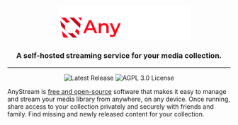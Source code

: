 #

<p align="center">
<img src="img/as-logo.svg" alt="AnyStream" width="300" style="margin-left: 24px;"/>
</p>

<h3 align="center">A self-hosted streaming service for your media collection.</h3>

---

<p align="center">
<a href="https://github.com/drewcarlson/AnyStream/releases/latest" style="text-decoration: none !important;">
<img alt="Latest Release" src="https://img.shields.io/github/v/tag/drewcarlson/anystream?label=release&sort=semver">
</a>
<a href="https://raw.githubusercontent.com/DrewCarlson/AnyStream/main/LICENSE" style="text-decoration: none !important;">
<img alt="AGPL 3.0 License" src="https://img.shields.io/github/license/drewcarlson/anystream"/>
</a>
</p>

AnyStream is [free and open-source](https://en.wikipedia.org/wiki/Open-source_software) software that makes it easy to
manage and stream your media library from anywhere, on any device.
Once running, share access to your collection privately and securely with friends and family.
Find missing and newly released content for your collection.